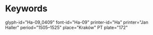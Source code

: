 # Keywords
glyph-id="Ha-09_0409"
font-id="Ha-09"
printer-id="Ha"
printer="Jan Haller"
period="1505–1525"
place="Kraków"
PT plate="172"
